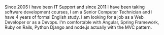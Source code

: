 Since 2006 I have been IT Support and since 2011 I have been taking software development courses, I am a Senior Computer Technician and I have 4 years of formal English study. I am looking for a job as a Web Developer or as a Devops. I'm comfortable with Angular, Spring Framework, Ruby on Rails, Python Django and node.js actually with the MVC pattern.
